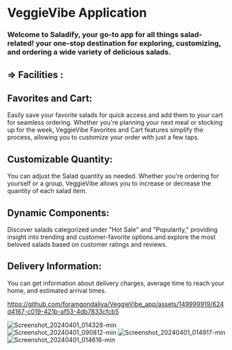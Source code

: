 # VeggieVibe Application

### Welcome to Saladify, your go-to app for all things salad-related! your one-stop destination for exploring, customizing, and ordering a wide variety of delicious salads.

## => Facilities :

## Favorites and Cart:

Easily save your favorite salads for quick access and add them to your cart for seamless ordering.
Whether you're planning your next meal or stocking up for the week, VeggieVibe Favorites 
and Cart features simplify the process, allowing you to customize your order with 
just a few taps.

## Customizable Quantity:

You can adjust the Salad quantity as needed. Whether 
you're ordering for yourself or a group, VeggieVibe allows you to increase or decrease the 
quantity of each salad item.

## Dynamic Components: 

Discover salads categorized under "Hot Sale" and "Popularity," providing insight into trending
and customer-favorite options.and explore the most beloved salads based on customer 
ratings and reviews.

## Delivery Information: 

You can get information about delivery charges, average time to reach your home, and 
estimated arrival times.





https://github.com/foramgondaliya/VeggieVibe_app/assets/149999919/624d4167-c019-421b-af53-4db7833cfcb5

![Screenshot_20240401_014328-min](https://github.com/foramgondaliya/VeggieVibe_app/assets/149999919/7e52b70d-ec61-4343-a32d-d25f5e1d3f38)
![Screenshot_20240401_090812-min](https://github.com/foramgondaliya/VeggieVibe_app/assets/149999919/d33f1c3a-7de9-4fd9-a1b2-f066755b915d)
![Screenshot_20240401_014917-min](https://github.com/foramgondaliya/VeggieVibe_app/assets/149999919/fbff6452-d204-4e9f-86e6-d75775ccc352)
![Screenshot_20240401_014616-min](https://github.com/foramgondaliya/VeggieVibe_app/assets/149999919/aa626096-43f7-4b69-8b57-8f0e9c363e5b)






